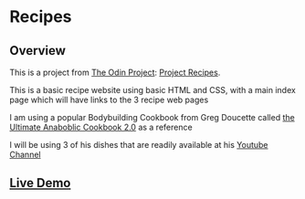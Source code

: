 # Recipes

## Overview

This is a project from [The Odin Project](https://theodinproject.com): [Project Recipes](https://www.theodinproject.com/lessons/foundations-recipes).

This is a basic recipe website using basic HTML and CSS, with a main index page which will have links to the 3 recipe web pages

I am using a popular Bodybuilding Cookbook from Greg Doucette called [the Ultimate Anaboblic Cookbook 2.0](https://www.gregdoucette.com/products/cookbook-2) as a reference

I will be using 3 of his dishes that are readily available at his [Youtube Channel](https://www.youtube.com/playlist?list=PLNAZHiu0ASAprWRUxQHAiHG1FhlJbyeIm)

## [Live Demo](https://johnferrancol.github.io/recipes/)
